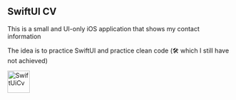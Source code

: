 ## SwiftUI CV




This is a small and UI-only iOS application that shows my contact information


The idea is to practice SwiftUI and practice clean code (🛠 which I still have not achieved)



<img src="https://res.cloudinary.com/mafebracho/image/upload/v1617913086/samples/Simulator_Screen_Shot_-_iPhone_11_-_2021-04-08_at_22.17.25_hmbstd.png" style="width:50px" alt="SwiftUiCv" />
